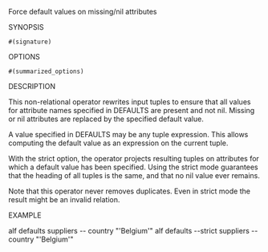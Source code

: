 
Force default values on missing/nil attributes

SYNOPSIS

    #(signature)

OPTIONS

    #(summarized_options)

DESCRIPTION

This non-relational operator rewrites input tuples to ensure that all values 
for attribute names specified in DEFAULTS are present and not nil. Missing or 
nil attributes are replaced by the specified default value.

A value specified in DEFAULTS may be any tuple expression. This allows computing 
the default value as an expression on the current tuple.

With the strict option, the operator projects resulting tuples on attributes for 
which a default value has been specified. Using the strict mode guarantees that 
the heading of all tuples is the same, and that no nil value ever remains. 

Note that this operator never removes duplicates. Even in strict mode the result 
might be an invalid relation. 

EXAMPLE

  alf defaults suppliers -- country "'Belgium'"
  alf defaults --strict suppliers -- country "'Belgium'"


